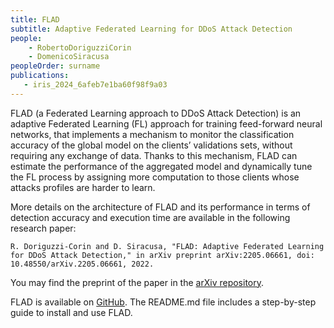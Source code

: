 ```yaml
---
title: FLAD
subtitle: Adaptive Federated Learning for DDoS Attack Detection
people: 
    - RobertoDoriguzziCorin
    - DomenicoSiracusa
peopleOrder: surname 
publications: 
   - iris_2024_6afeb7e1ba60f98f9a03
---
```


FLAD (a Federated Learning approach to DDoS Attack Detection) is an adaptive Federated Learning (FL) approach for training feed-forward neural networks, that implements a mechanism to monitor the classification accuracy of the global model on the clients’ validations sets, without requiring any exchange of data. Thanks to this mechanism, FLAD can estimate the performance of the aggregated model and dynamically tune the FL process by assigning more computation to those clients whose attacks profiles are harder to learn.

More details on the architecture of FLAD and its performance in terms of detection accuracy and execution time are available in the following research paper:

`R. Doriguzzi-Corin and D. Siracusa, "FLAD: Adaptive Federated Learning for DDoS Attack Detection," in arXiv preprint arXiv:2205.06661, doi: 10.48550/arXiv.2205.06661, 2022.`

You may find the preprint of the paper in the [arXiv repository](https://arxiv.org/abs/2205.06661).

FLAD is available on [GitHub](https://github.com/doriguzzi/flad-federated-learning-ddos). The README.md file includes a step-by-step guide to install and use FLAD.
